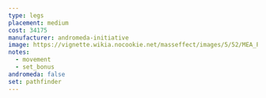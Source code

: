 ```yaml
---
type: legs
placement: medium
cost: 34175
manufacturer: andromeda-initiative
image: https://vignette.wikia.nocookie.net/masseffect/images/5/52/MEA_Pathfinder_Scout_Legs.png/revision/latest/scale-to-width-down/350?cb=20180508021214
notes:
  - movement
  - set_bonus
andromeda: false
set: pathfinder
---
```

